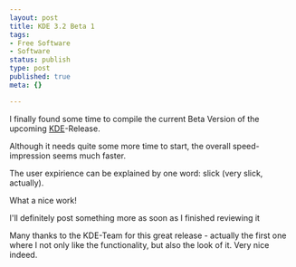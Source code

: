 ```yaml
---
layout: post
title: KDE 3.2 Beta 1
tags:
- Free Software
- Software
status: publish
type: post
published: true
meta: {}

---
```

I finally found some time to compile the current Beta Version of the upcoming <a href="http.www.kde.org">KDE</a>-Release.

Although it needs quite some more time to start, the overall speed-impression seems much faster.

The user expirience can be explained by one word: slick (very slick, actually).

What a nice work!

I'll definitely post something more as soon as I finished reviewing it

Many thanks to the KDE-Team for this great release - actually the first one where I not only like the functionality, but also the look of it. Very nice indeed.
